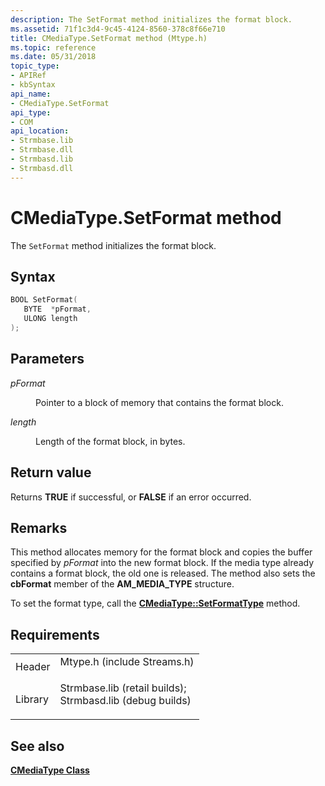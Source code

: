 ```yaml
---
description: The SetFormat method initializes the format block.
ms.assetid: 71f1c3d4-9c45-4124-8560-378c8f66e710
title: CMediaType.SetFormat method (Mtype.h)
ms.topic: reference
ms.date: 05/31/2018
topic_type: 
- APIRef
- kbSyntax
api_name: 
- CMediaType.SetFormat
api_type: 
- COM
api_location: 
- Strmbase.lib
- Strmbase.dll
- Strmbasd.lib
- Strmbasd.dll
---
```


# CMediaType.SetFormat method

The `SetFormat` method initializes the format block.

## Syntax


```C++
BOOL SetFormat(
   BYTE  *pFormat,
   ULONG length
);
```



## Parameters

<dl> <dt>

*pFormat* 
</dt> <dd>

Pointer to a block of memory that contains the format block.

</dd> <dt>

*length* 
</dt> <dd>

Length of the format block, in bytes.

</dd> </dl>

## Return value

Returns **TRUE** if successful, or **FALSE** if an error occurred.

## Remarks

This method allocates memory for the format block and copies the buffer specified by *pFormat* into the new format block. If the media type already contains a format block, the old one is released. The method also sets the **cbFormat** member of the **AM\_MEDIA\_TYPE** structure.

To set the format type, call the [**CMediaType::SetFormatType**](cmediatype-setformattype.md) method.

## Requirements



|                    |                                                                                                                                                                                            |
|--------------------|--------------------------------------------------------------------------------------------------------------------------------------------------------------------------------------------|
| Header<br/>  | <dl> <dt>Mtype.h (include Streams.h)</dt> </dl>                                                                                     |
| Library<br/> | <dl> <dt>Strmbase.lib (retail builds); </dt> <dt>Strmbasd.lib (debug builds)</dt> </dl> |



## See also

<dl> <dt>

[**CMediaType Class**](cmediatype.md)
</dt> </dl>

 

 




